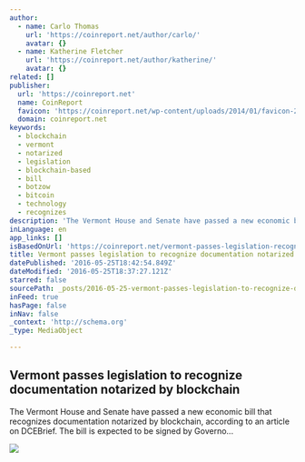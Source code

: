 ```yaml
---
author:
  - name: Carlo Thomas
    url: 'https://coinreport.net/author/carlo/'
    avatar: {}
  - name: Katherine Fletcher
    url: 'https://coinreport.net/author/katherine/'
    avatar: {}
related: []
publisher:
  url: 'https://coinreport.net'
  name: CoinReport
  favicon: 'https://coinreport.net/wp-content/uploads/2014/01/favicon-2.ico'
  domain: coinreport.net
keywords:
  - blockchain
  - vermont
  - notarized
  - legislation
  - blockchain-based
  - bill
  - botzow
  - bitcoin
  - technology
  - recognizes
description: 'The Vermont House and Senate have passed a new economic bill that recognizes documentation notarized by blockchain, according to an article on DCEBrief. The bill is expected to be signed by Governo...'
inLanguage: en
app_links: []
isBasedOnUrl: 'https://coinreport.net/vermont-passes-legislation-recognize-documentation-notarized-blockchain/'
title: Vermont passes legislation to recognize documentation notarized by blockchain
datePublished: '2016-05-25T18:42:54.849Z'
dateModified: '2016-05-25T18:37:27.121Z'
starred: false
sourcePath: _posts/2016-05-25-vermont-passes-legislation-to-recognize-documentation-notari.md
inFeed: true
hasPage: false
inNav: false
_context: 'http://schema.org'
_type: MediaObject

---
```

<article style=""><h1>Vermont passes legislation to recognize documentation notarized by blockchain</h1><p>The Vermont House and Senate have passed a new economic bill that recognizes documentation notarized by blockchain, according to an article on DCEBrief. The bill is expected to be signed by Governo...</p><img src="https://coinreport.net/wp-content/uploads/2016/05/Vermont-state-house-150x150.jpg" /></article>